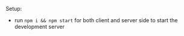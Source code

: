 
Setup:
- run ```npm i && npm start``` for both client and server side to start the development server
